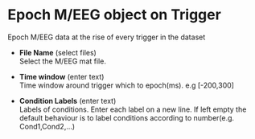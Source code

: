 # Epoch M/EEG object on Trigger  
Epoch M/EEG data at the rise of every trigger in the dataset  

* **File Name** (select files)  
Select the M/EEG mat file.  

* **Time window** (enter text)  
Time window around trigger which to epoch(ms). e.g [-200,300]  

* **Condition Labels** (enter text)  
Labels of conditions. Enter each label on a new line. If left empty the default behaviour is to label conditions according to number(e.g. Cond1,Cond2,...)  

